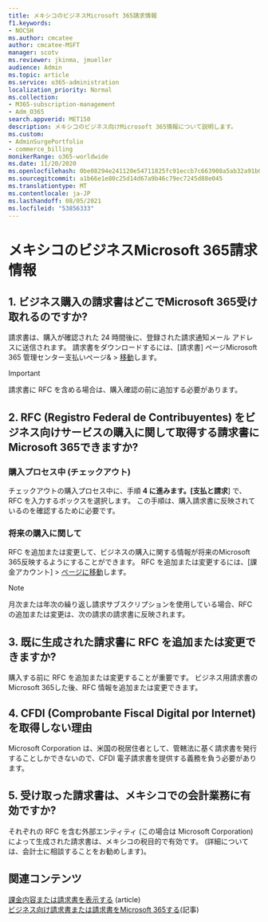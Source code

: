 ```yaml
---
title: メキシコのビジネスMicrosoft 365請求情報
f1.keywords:
- NOCSH
ms.author: cmcatee
author: cmcatee-MSFT
manager: scotv
ms.reviewer: jkinma, jmueller
audience: Admin
ms.topic: article
ms.service: o365-administration
localization_priority: Normal
ms.collection:
- M365-subscription-management
- Adm_O365
search.appverid: MET150
description: メキシコのビジネス向けMicrosoft 365情報について説明します。
ms.custom:
- AdminSurgePortfolio
- commerce_billing
monikerRange: o365-worldwide
ms.date: 11/20/2020
ms.openlocfilehash: 0be08294e241120e54711825fc91eccb7c663908a5ab32a91b08c2535171b7c8
ms.sourcegitcommit: a1b66e1e80c25d14d67a9b46c79ec7245d88e045
ms.translationtype: MT
ms.contentlocale: ja-JP
ms.lasthandoff: 08/05/2021
ms.locfileid: "53856333"
---
```

# <a name="billing-information-for-microsoft-365-for-business-in-mexico"></a>メキシコのビジネスMicrosoft 365請求情報

## <a name="1-where-can-i-get-an-invoice-for-my-microsoft-365-for-business-purchase"></a>1. ビジネス購入の請求書はどこでMicrosoft 365受け取れるのですか?

請求書は、購入が確認された 24 時間後に、登録された請求通知メール アドレスに送信されます。 請求書をダウンロードするには、[請求書] ページMicrosoft 365 管理センター支払いページ&  >  <a href="https://go.microsoft.com/fwlink/p/?linkid=2102895" target="_blank">移動</a>します。

> [!IMPORTANT]
> 請求書に RFC を含める場合は、購入確認の前に追加する必要があります。

## <a name="2-how-can-i-add-my-rfc-registro-federal-de-contribuyentes-to-the-invoice-i-get-for-the-purchase-of-microsoft-365-for-business"></a>2. RFC (Registro Federal de Contribuyentes) をビジネス向けサービスの購入に関して取得する請求書にMicrosoft 365できますか?

### <a name="during-the-purchase-process-checkout"></a>購入プロセス中 (チェックアウト)

チェックアウトの購入プロセス中に、手順 **4 に進みます。[支払と請求**] で、RFC を入力するボックスを選択します。 この手順は、購入請求書に反映されているのを確認するために必要です。

### <a name="for-your-future-purchases"></a>将来の購入に関して

RFC を追加または変更して、ビジネスの購入に関する情報が将来のMicrosoft 365反映するようにすることができます。 RFC を追加または変更するには、[課金アカウント]  >  <a href="https://go.microsoft.com/fwlink/p/?linkid=2084771" target="_blank">ページに移動</a>します。

> [!NOTE]
> 月次または年次の繰り返し請求サブスクリプションを使用している場合、RFC の追加または変更は、次の請求の請求書に反映されます。

## <a name="3-can-i-add-or-modify-my-rfc-to-an-invoice-that-was-already-generated"></a>3. 既に生成された請求書に RFC を追加または変更できますか?

購入する前に RFC を追加または変更することが重要です。 ビジネス用請求書のMicrosoft 365した後、RFC 情報を追加または変更できます。

## <a name="4-why-dont-i-get-a-cfdi-comprobante-fiscal-digital-por-internet"></a>4. CFDI (Comprobante Fiscal Digital por Internet) を取得しない理由

Microsoft Corporation は、米国の税居住者として、管轄法に基く請求書を発行することしかできないので、CFDI 電子請求書を提供する義務を負う必要があります。

## <a name="5-is-the-invoice-i-receive-valid-for-my-accounting-operations-in-mexico"></a>5. 受け取った請求書は、メキシコでの会計業務に有効ですか?

それぞれの RFC を含む外部エンティティ (この場合は Microsoft Corporation) によって生成された請求書は、メキシコの税目的で有効です。 (詳細については、会計士に相談することをお勧めします)。

## <a name="related-content"></a>関連コンテンツ

[課金内容または請求書を表示する](view-your-bill-or-invoice.md) (article)\
[ビジネス向け請求書または請求書をMicrosoft 365する](understand-your-invoice2.md)(記事)
